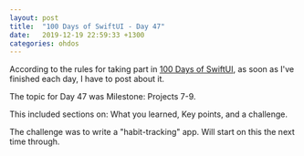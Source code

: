 ```yaml
---
layout: post
title:  "100 Days of SwiftUI - Day 47"
date:   2019-12-19 22:59:33 +1300
categories: ohdos
---
```

According to the rules for taking part in [100 Days of SwiftUI](https://www.hackingwithswift.com/100/swiftui), as soon as I've finished each day, I have to post about it.

The topic for Day 47 was Milestone: Projects 7-9.

This included sections on: What you learned, Key points, and a challenge.

The challenge was to write a "habit-tracking" app. Will start on this the next time through.
